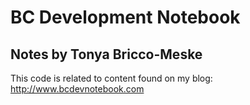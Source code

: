 # BC Development Notebook
## Notes by Tonya Bricco-Meske
This code is related to content found on my blog:
http://www.bcdevnotebook.com
